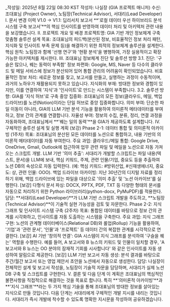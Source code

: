 _작성일: 2025년 8월 22일 08:30 KST
작성자: 나실장 (GIA 프로젝트 매니저)
수신: 조대표님 (Project Owner), 노팀장(Technical Advisor), 서대리(Lead Developer)
I. 문서 변경 이력
V1.0 → V1.1: 딥리서치 보고서 **'로컬 데이터 우선 하이브리드 분석 시스템 구축 보고서'**의 핵심 인사이트를 반영하여 데이터 처리 및 아키텍처 관련 내용을 보강했습니다.
II. 프로젝트 개요 및 배경
프로젝트명: GIA 기반 개인 정보체계 구축 맞춤형 솔루션 설계
목표: 조대표님의 피드백(분산된 정보, 비효율적인 정보 처리 패턴, 지식화 및 인사이트 부족 문제 등)을 해결하기 위한 최적의 정보체계 솔루션을 설계한다.
핵심 원칙: 노팀장과 함께 '선행 연구'와 '현황 분석'을 병행하여, 가장 실용적이고 확장 가능한 아키텍처를 제시한다.
III. 조대표님 정보체계 진단 및 솔루션 방향
3.1. 진단: '구슬은 많으나, 꿰는 동력이 부족함'
정보 파편화: Google, MS, Naver 등 다수의 클라우드 및 메일 서비스에 정보가 분산되어 있어 통합 관리의 어려움이 확인되었습니다.
비효율적인 정보 처리: 새로운 정보를 찾고, 보고서를 만들고, 실행하는 과정이 수동적이며, 과거의 노하우가 재활용되지 못하고 있습니다.
지식화의 부재: 방대한 정보와 경험이 있지만, 이를 연결하여 '지식'과 '인사이트'로 만드는 시스템이 부족합니다.
3.2. 솔루션 방향: GIA를 '지식 허브'로 구축
중앙 집중화: 조대표님의 모든 정보(클라우드, 메일, 백업 드라이브)를 노션(Notion)이라는 단일 허브로 중앙 집중화합니다.
의미 부여: 단순한 파일 이동이 아니라, GIA의 LLM 기반 분석 기능을 활용하여 의미론적 메타데이터를 부여하고, 정보 간의 관계를 연결합니다.
자율성 부여: 정보의 수집, 분류, 정리, 연결 과정을 자동화하여, 조대표님께서 **'꿰는 일의 동력'**을 GIA가 제공하도록 설계합니다.
IV. 구체적인 솔루션 설계 및 실행 계획 (보강)
Phase 2-1: 데이터 통합 및 의미론적 아카이빙 (1주차)
목표: 조대표님의 분산된 모든 데이터를 노션으로 통합하고, 내용 기반의 의미론적 메타데이터를 자동 부여한다.
주요 과업:
클라우드/메일 통합: Google Drive, OneDrive, Gmail, Outlook에 접근하여 업무 관련 파일 및 메일을 노션으로 자동 가져오는 스크립트 개발.
LLM 기반 '의미 추출': 서대리가 개발할 스크립트는 파일 내용(텍스트, 문서)을 LLM에 보내, 핵심 키워드, 주제, 관련 인물/기업, 중요도 등을 추출하여 노션 DB의 속성으로 자동 입력한다. (예: 핵심 키워드: #방위산업, #신재생에너지, 중요도: 상, 관련 인물: OOO).
백업 드라이브 아카이빙: 지난 30년간의 디지털 자료를 정리하기 위해, 백업 드라이브에 있는 파일을 대상으로 '의미 추출' 및 '노션 아카이브'를 실행한다.
[보강] 다형식 문서 파싱: DOCX, PPTX, PDF, TXT 등 다양한 형태의 문서를 자동으로 처리하기 위한 Python 라이브러리(python-docx, PyMuPDF)를 적용한다.
담당: **서대리(Lead Developer)**가 LLM 기반 스크립트 개발을 주도하고, **노팀장(Technical Advisor)**이 기술적 실현 가능성을 검토 및 자문한다.
Phase 2-2: 지식 그래프 및 인사이트 시스템 구축 (2주차)
목표: 통합된 데이터를 바탕으로 정보 간의 관계를 시각화하고, 인사이트를 자동 도출하는 시스템을 구축한다.
주요 과업:
지식 그래프 구현: 노션의 관계형 데이터베이스(Relational DB)와 롤업(Rollup) 기능을 활용하여, '기업'과 '관련 문서', '인물'과 '프로젝트' 등 데이터 간의 복잡한 관계를 시각적으로 연결한다.
[보강] AI 기반 '창의적 연결': GIA 시스템이 지식 그래프를 분석하여 '구슬을 꿰는' 역할을 수행한다. 예를 들어, A 보고서와 B 뉴스의 키워드 및 인물이 일치할 경우, 'A 보고서와 B 뉴스는 OO 분야의 잠재적 기회를 시사합니다' 와 같은 인사이트를 자동 생성하여 알림으로 제공한다.
[보강] LLM 기반 보고서 자동 생성: 분석 결과를 바탕으로 주간/월간 보고서 또는 영업 제안서 초안을 노션에서 자동으로 생성한다.
담당: 나실장이 전체적인 설계 및 보고서 작성을, 노팀장이 기술적 자문을 담당하며, 서대리가 실제 노션 DB 구축 및 스크립트를 구현한다.
V. 결론 및 다음 단계
이 계획은 조대표님의 핵심적인 불편사항을 직접적으로 해결하는 것을 목표로 합니다. 특히 **'의미론적 아카이빙'**과 **'지식 그래프'**라는 두 가지 핵심 기술을 통해 조대표님의 방대한 정보를 살아있는 지식으로 만들 것입니다.
다음 단계는 서대리에게 구체적인 개발 지시를 내리는 것입니다. 서대리가 즉시 개발에 착수할 수 있도록 명확한 지시문을 작성하여 공유하겠습니다.
